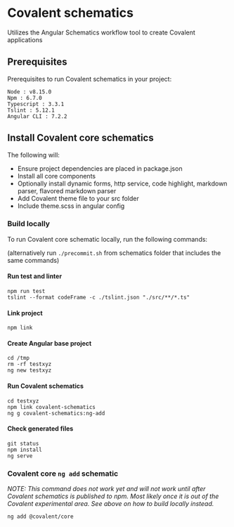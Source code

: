 # Covalent schematics
Utilizes the Angular Schematics workflow tool to create Covalent applications

## Prerequisites

Prerequisites to run Covalent schematics in your project:

```
Node : v8.15.0
Npm : 6.7.0
Typescript : 3.3.1
Tslint : 5.12.1
Angular CLI : 7.2.2
```

## Install Covalent core schematics
The following will:
- Ensure project dependencies are placed in package.json
- Install all core components
- Optionally install dynamic forms, http service, code highlight, markdown parser, flavored markdown parser
- Add Covalent theme file to your src folder
- Include theme.scss in angular config

### Build locally
To run Covalent core schematic locally, run the following commands:

(alternatively run `./precommit.sh` from schematics folder that includes the same commands)

#### Run test and linter
```
npm run test
tslint --format codeFrame -c ./tslint.json "./src/**/*.ts"
```

#### Link project
```
npm link
```

#### Create Angular base project
```
cd /tmp
rm -rf testxyz
ng new testxyz
```

#### Run Covalent schematics
```
cd testxyz
npm link covalent-schematics
ng g covalent-schematics:ng-add
```

#### Check generated files
```
git status
npm install
ng serve
```

### Covalent core `ng add` schematic
*NOTE: This command does not work yet and will not work until after Covalent schematics is published to npm.  Most likely once it is out of the Covalent experimental area.  See above on how to build locally instead.*
``` 
ng add @covalent/core 
```
